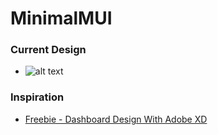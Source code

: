 # MinimalMUI
### Current Design
- ![alt text](https://github.com/shiburagi/MinimalMUI/blob/master/preview/images/shot1.png?raw=true)

### Inspiration
- [Freebie - Dashboard Design With Adobe XD](https://www.uplabs.com/posts/dashboard-design-with-adobe-xd-freebie)
